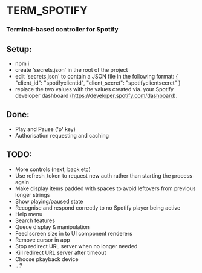 # TERM_SPOTIFY
### Terminal-based controller for Spotify

## Setup:
- npm i
- create 'secrets.json' in the root of the project
- edit 'secrets.json' to contain a JSON file in the following format:
      {
        "client_id": "spotifyclientid",
        "client_secret": "spotifyclientsecret"
      }
- replace the two values with the values created via. your Spotify developer dashboard (https://developer.spotify.com/dashboard).

## Done:
- Play and Pause ('p' key)
- Authorisation requesting and caching

## TODO:
- More controls (next, back etc)
- Use refresh_token to request new auth rather than starting the process again
- Make display items padded with spaces to avoid leftovers from previous longer strings
- Show playing/paused state
- Recognise and respond correctly to no Spotify player being active
- Help menu
- Search features
- Queue display & manipulation
- Feed screen size in to UI component renderers
- Remove cursor in app
- Stop redirect URL server when no longer needed
- Kill redirect URL server after timeout
- Choose pkayback device
- ...?
